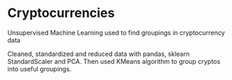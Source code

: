 # Cryptocurrencies
Unsupervised Machine Learning used to find groupings in cryptocurrency data

Cleaned, standardized and reduced data with pandas, sklearn StandardScaler and PCA. Then used KMeans algorithm to group cryptos into useful groupings.